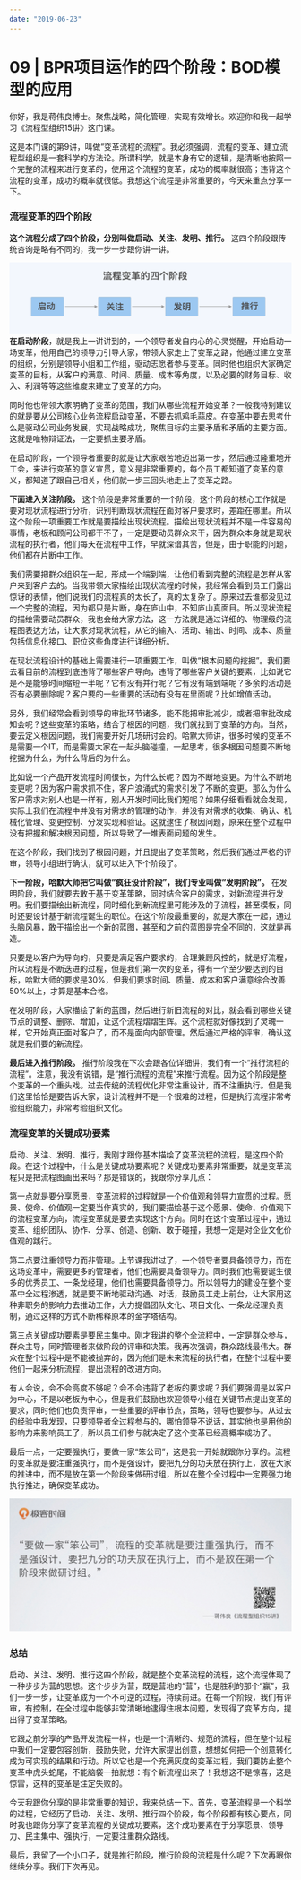 ```yaml
---
date: "2019-06-23"
---  
```

      
# 09 | BPR项目运作的四个阶段：BOD模型的应用
你好，我是蒋伟良博士。聚焦战略，简化管理，实现有效增长。欢迎你和我一起学习《流程型组织15讲》这门课。

这是本门课的第9讲，叫做“变革流程的流程”。我必须强调，流程的变革、建立流程型组织是一套科学的方法论。所谓科学，就是本身有它的逻辑，是清晰地按照一个完整的流程来进行变革的，使用这个流程的变革，成功的概率就很高；违背这个流程的变革，成功的概率就很低。我想这个流程是非常重要的，今天来重点分享一下。

### 流程变革的四个阶段

**这个流程分成了四个阶段，分别叫做启动、关注、发明、推行。** 这四个阶段跟传统咨询是略有不同的，我一步一步跟你讲一讲。

![](./httpsstatic001geekbangorgresourceimageb64bb6c8327934dcf13d5f70586d3ece1e4b.png)  
**在启动阶段**，就是我上一讲讲到的，一个领导者发自内心的心灵觉醒，开始启动一场变革，他用自己的领导力引导大家，带领大家走上了变革之路，他通过建立变革的组织，分别是领导小组和工作组，驱动志愿者参与变革。同时他也组织大家确定变革的目标，从客户的满意、时间、质量、成本等角度，以及必要的财务目标、收入、利润等等这些维度来建立了变革的方向。

同时他也带领大家明确了变革的范围，我们从哪些流程开始变革？一般我特别建议的就是要从公司核心业务流程启动变革，不要去抓鸡毛蒜皮。在变革中要去思考什么是驱动公司业务发展，实现战略成功，聚焦目标的主要矛盾和矛盾的主要方面。这就是唯物辩证法，一定要抓主要矛盾。

<!-- [[[read_end]]] -->

在启动阶段，一个领导者重要的就是让大家艰苦地迈出第一步，然后通过隆重地开工会，来进行变革的意义宣贯，意义是非常重要的，每个员工都知道了变革的意义，都知道了跟自己相关，他们就一步三回头地走上了变革之路。

**下面进入关注阶段。** 这个阶段是非常重要的一个阶段，这个阶段的核心工作就是要对现状流程进行分析，识别判断现状流程在面对客户要求时，差距在哪里。所以这个阶段一项重要工作就是要描绘出现状流程。描绘出现状流程并不是一件容易的事情，老板和顾问公司都干不了，一定是要动员群众来干，因为群众本身就是现状流程的执行者，他们每天在流程中工作，早就深谙其苦，但是，由于职能的问题，他们都在片断中工作。

我们需要把群众组织在一起，形成一个端到端，让他们看到完整的流程是怎样从客户来到客户去的。当我带领大家描绘出现状流程的时候，我经常会看到员工们露出惊讶的表情，他们说我们的流程真的太长了，真的太复杂了。原来过去谁都没见过一个完整的流程，因为都只是片断，身在庐山中，不知庐山真面目。所以现状流程的描绘需要动员群众，我也会给大家方法，这一方法就是通过详细的、物理级的流程图表达方法，让大家对现状流程，从它的输入、活动、输出、时间、成本、质量包括信息化接口、职位这些角度进行详细分析。

在现状流程设计的基础上需要进行一项重要工作，叫做“根本问题的挖掘”。我们要去看目前的流程到底违背了哪些客户导向，违背了哪些客户关键的要素，比如说它是不是能够时间缩短一半呢？它有没有并行呢？它有没有端到端呢？多余的活动是否有必要删除呢？客户要的一些重要的活动有没有在里面呢？比如增值活动。

另外，我们经常会看到领导的审批环节诸多，能不能把审批减少，或者把审批改成知会呢？这些变革的策略，结合了根因的问题，我们就找到了变革的方向。当然，要去定义根因问题，我们需要开好几场研讨会的。哈默大师讲，很多时候的变革不是需要一个IT，而是需要大家在一起头脑碰撞，一起思考，很多根因问题要不断地挖掘为什么，为什么背后的为什么。

比如说一个产品开发流程时间很长，为什么长呢？因为不断地变更。为什么不断地变更呢？因为客户需求抓不住，客户浪涌式的需求引发了不断的变更。那么为什么客户需求对别人也是一样有，别人开发时间比我们短呢？如果仔细看看就会发现，实际上我们在流程中并没有对需求的管理的动作，并没有对需求的收集、确认、机械化管理、变更控制、分发实现和验证。这就逮住了根因问题，原来在整个过程中没有把握和解决根因问题，所以导致了一堆表面问题的发生。

在这个阶段，我们找到了根因问题，并且提出了变革策略，然后我们通过严格的评审，领导小组进行确认，就可以进入下个阶段了。

**下一阶段，哈默大师把它叫做“疯狂设计阶段”，我们专业叫做“发明阶段”。** 在发明阶段，我们就要去敢于基于变革策略，同时结合客户的需求，对新流程进行发明。我们要描绘出新流程，同时细化到新流程里可能涉及的子流程，甚至模板，同时还要设计基于新流程诞生的职位。在这个阶段最重要的，就是大家在一起，通过头脑风暴，敢于描绘出一个新的蓝图，甚至和之前的蓝图是完全不同的，这就是再造。

只要是以客户为导向的，只要是满足客户要求的，合理兼顾风控的，就是好流程，所以流程是不断迭进的过程，但是我们第一次的变革，得有一个至少要达到的目标，哈默大师的要求是30\%，但我们要求时间、质量、成本和客户满意综合改善50\%以上，才算是基本合格。

在发明阶段，大家描绘了新的蓝图，然后进行新旧流程的对比，就会看到哪些关键节点的调整、删除、增加，让这个流程熠熠生辉。这个流程就好像找到了灵魂一样，它开始真正面对客户了，而不是面向内部管理。然后通过严格的评审，确认这就是我们要的新流程。

**最后进入推行阶段。** 推行阶段我在下次会跟各位详细讲，我们有一个“推行流程的流程”。注意，我没有说错，是“推行流程的流程”来推行流程。因为这个阶段是整个变革的一个重头戏。过去传统的流程优化非常注重设计，而不注重执行。但是我们这里恰恰是要告诉大家，设计流程并不是一个很难的过程，但是执行流程非常考验组织能力，非常考验组织文化。

### 流程变革的关键成功要素

启动、关注、发明、推行，我刚才跟你基本描绘了变革流程的流程，是这四个阶段。在这个过程中，什么是关键成功要素呢？关键成功要素非常重要，就是变革流程只是把流程图画出来吗？那是错误的，我跟你分享几点：

第一点就是要分享愿景，变革流程的过程就是一个价值观和领导力宣贯的过程。愿景、使命、价值观一定要当作真实的，我们要描绘基于这个愿景、使命、价值观下的流程变革方向，流程变革就是要去实现这个方向。同时在这个变革过程中，通过变革、组织团队、协作、分享、创造、创新、敢于碰撞，我想一定是对企业文化价值观的践行。

第二点要注重领导力而非管理。上节课我讲过了，一个领导者要具备领导力，而在这场变革中，需要更多的管理者，他们也需要具备领导力。同时我们也需要诞生很多的优秀员工、一条龙经理，他们也需要具备领导力。所以领导力的建设在整个变革中全过程渗透，就是要不断地驱动沟通、对话，鼓励员工走上前台，让大家用这种非职务的影响力去推动工作，大力提倡团队文化、项目文化、一条龙经理负责制，通过这样的方式不断稀释原本的金字塔结构。

第三点关键成功要素是要民主集中。刚才我讲的整个全流程中，一定是群众参与，群众主导，同时管理者来做阶段的评审和决策。我再次强调，群众路线最伟大。群众在整个过程中是不能被抛弃的，因为他们是未来流程的执行者，在整个过程中要他们一起来分析流程，提出流程的改进方向。

有人会说，会不会高度不够呢？会不会违背了老板的要求呢？我们要强调是以客户为中心，不是以老板为中心，但是我们鼓励也欢迎领导小组在关键节点提出变革的要求，同时他们也负责评审，一些重要的评审节点，策略，领导也要参与。从过去的经验中我发现，只要领导者全过程参与的，哪怕领导不说话，其实他也是用他的影响力来影响员工了，所以员工们参与就决定了这个变革已经高概率成功了。

最后一点，一定要强执行，要做一家“笨公司”，这是我一开始就跟你分享的。流程的变革就是要注重强执行，而不是强设计，要把九分的功夫放在执行上，放在大家的推进中，而不是放在第一个阶段来做研讨组，所以在整个全过程中一定要强力地执行推进，确保变革成功。

![](./httpsstatic001geekbangorgresourceimagef1d1f184471b3cf4104b6affc8320d5a30d1.png)

### 总结

启动、关注、发明、推行这四个阶段，就是整个变革流程的流程，这个流程体现了一种步步为营的思想。这个步步为营，既是营地的“营”，也是胜利的那个“赢”，我们一步一步，让变革成为一个不可逆的过程，持续前进。在每一个阶段，我们有评审，有控制，在全过程中能够非常清晰地逮得住根本问题，发现得了变革方向，提出得了变革策略。

它跟之前分享的产品开发流程一样，也是一个清晰的、规范的流程，但在整个过程中我们一定要包容创新，鼓励失败，允许大家提出创意，想想如何把一个创意转化成为可实现的结果和行动。所以它也是一个充满灰度的变革过程，我们要防止整个变革中虎头蛇尾，不能脑袋一拍就想：有个新流程出来了！我想这不是惊喜，这是惊雷，这样的变革是注定失败的。

今天我跟你分享的是非常重要的知识，我来总结一下。首先，变革流程是一个科学的过程，它经历了启动、关注、发明、推行四个阶段，每个阶段都有核心要点，同时我也跟你分享了变革流程的关键成功要素，这个成功要素在于分享愿景、领导力、民主集中、强执行，一定要注重群众路线。

最后，我留了一个小口子，就是推行阶段，推行阶段的流程是什么呢？下次再跟你继续分享。我们下次再见。